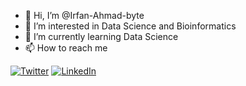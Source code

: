 - 👋 Hi, I’m @Irfan-Ahmad-byte
- 👀 I’m interested in Data Science and Bioinformatics
- 🌱 I’m currently learning Data Science
- 📫 How to reach me 

 [![Twitter][1.2]][1]
 [![LinkedIn][2.2]][2]
 
 [1.2]: http://i.imgur.com/wWzX9uB.png (twitter icon without padding)
[2.2]: https://raw.githubusercontent.com/MartinHeinz/MartinHeinz/master/linkedin-3-16.png (LinkedIn icon without padding)

[1]: https://twitter.com/IrfanAhmad1707
[2]: www.linkedin.com/in/irfanaahmad-1707

<!---
Irfan-Ahmad-byte/Irfan-Ahmad-byte is a ✨ special ✨ repository because its `README.md` (this file) appears on your GitHub profile.
You can click the Preview link to take a look at your changes.
--->

